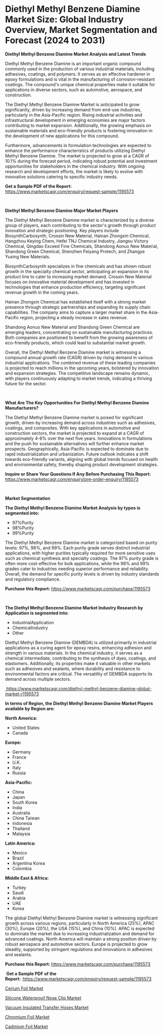 <p><h1>Diethyl Methyl Benzene Diamine Market Size: Global Industry Overview, Market Segmentation and Forecast (2024 to 2031)</h1></p><p><strong>Diethyl Methyl Benzene Diamine Market Analysis and Latest Trends</strong></p>
<p><p>Diethyl Methyl Benzene Diamine is an important organic compound commonly used in the production of various industrial materials, including adhesives, coatings, and polymers. It serves as an effective hardener in epoxy formulations and is vital in the manufacturing of corrosion-resistant coatings. The compound's unique chemical properties make it suitable for applications in diverse sectors, such as automotive, aerospace, and construction.</p><p>The Diethyl Methyl Benzene Diamine Market is anticipated to grow significantly, driven by increasing demand from end-use industries, particularly in the Asia-Pacific region. Rising industrial activities and infrastructural development in emerging economies are major factors contributing to market expansion. Additionally, the growing emphasis on sustainable materials and eco-friendly products is fostering innovation in the development of new applications for this compound. </p><p>Furthermore, advancements in formulation technologies are expected to enhance the performance characteristics of products utilizing Diethyl Methyl Benzene Diamine. The market is projected to grow at a CAGR of 10.1% during the forecast period, indicating robust potential and investment opportunities for stakeholders in the chemical industry. With ongoing research and development efforts, the market is likely to evolve with innovative solutions catering to specific industry needs.</p></p>
<p><strong>Get a Sample PDF of the Report:&nbsp;</strong> <a href="https://www.marketscagr.com/enquiry/request-sample/1195573?utm_campaign=1166&utm_medium=2&utm_source=Github&utm_content=ia&utm_term=06122024&utm_id=diethyl-methyl-benzene-diamine">https://www.marketscagr.com/enquiry/request-sample/1195573</a></p>
<p>&nbsp;</p>
<p><strong>Diethyl Methyl Benzene Diamine Major Market Players</strong></p>
<p><p>The Diethyl Methyl Benzene Diamine market is characterized by a diverse group of players, each contributing to the sector's growth through product innovation and strategic positioning. Key players include BiosynthCarbosynth, Crossin New Material, Hainan Zhongxin Chemical, Hangzhou Keying Chem, Hefei TNJ Chemical Industry, Jiangsu Victory Chemical, Qingdao Exceed Fine Chemicals, Shandong Aonuo New Material, Shandong Green Chemical, Shenzhen Feiyang Protech, and Zhangye Yuxing New Materials.</p><p>BiosynthCarbosynth specializes in fine chemicals and has shown robust growth in the specialty chemical sector, anticipating an expansion in its product line to cater to increasing market demand. Crossin New Material focuses on innovative material development and has invested in technologies that enhance production efficiency, targeting significant revenue growth in the coming years.</p><p>Hainan Zhongxin Chemical has established itself with a strong market presence through strategic partnerships and expanding its supply chain capabilities. The company aims to capture a larger market share in the Asia-Pacific region, projecting a steady increase in sales revenue.</p><p>Shandong Aonuo New Material and Shandong Green Chemical are emerging leaders, concentrating on sustainable manufacturing practices. Both companies are positioned to benefit from the growing awareness of eco-friendly products, which could lead to substantial market growth.</p><p>Overall, the Diethyl Methyl Benzene Diamine market is witnessing a compound annual growth rate (CAGR) driven by rising demand in various industrial applications. The combined revenue of these leading companies is projected to reach millions in the upcoming years, bolstered by innovation and expansion strategies. The competitive landscape remains dynamic, with players continuously adapting to market trends, indicating a thriving future for the sector.</p></p>
<p>&nbsp;</p>
<p><strong>What Are The Key Opportunities For Diethyl Methyl Benzene Diamine Manufacturers?</strong></p>
<p><p>The Diethyl Methyl Benzene Diamine market is poised for significant growth, driven by increasing demand across industries such as adhesives, coatings, and composites. With key applications in automotive and construction sectors, the market is projected to expand at a CAGR of approximately 4-6% over the next five years. Innovations in formulations and the push for sustainable alternatives will further enhance market prospects. Geographically, Asia-Pacific is expected to dominate due to rapid industrialization and urbanization. Future outlook indicates a shift towards eco-friendly variants, aligning with global trends focused on health and environmental safety, thereby shaping product development strategies.</p></p>
<p><strong>Inquire or Share Your Questions If Any Before Purchasing This Report:</strong> <a href="https://www.marketscagr.com/enquiry/pre-order-enquiry/1195573?utm_campaign=1166&utm_medium=2&utm_source=Github&utm_content=ia&utm_term=06122024&utm_id=diethyl-methyl-benzene-diamine">https://www.marketscagr.com/enquiry/pre-order-enquiry/1195573</a></p>
<p>&nbsp;</p>
<p><strong>Market Segmentation</strong></p>
<p><strong>The Diethyl Methyl Benzene Diamine Market Analysis by types is segmented into:</strong></p>
<p><ul><li>97%Purity</li><li>98%Purity</li><li>99%Purity</li></ul></p>
<p><p>The Diethyl Methyl Benzene Diamine market is categorized based on purity levels: 97%, 98%, and 99%. Each purity grade serves distinct industrial applications, with higher purities typically required for more sensitive uses such as chemical synthesis and specialty coatings. The 97% purity grade is often more cost-effective for bulk applications, while the 98% and 99% grades cater to industries needing superior performance and reliability. Overall, the demand for specific purity levels is driven by industry standards and regulatory compliance.</p></p>
<p><strong>Purchase this Report:&nbsp;</strong><a href="https://www.marketscagr.com/purchase/1195573?utm_campaign=1166&utm_medium=2&utm_source=Github&utm_content=ia&utm_term=06122024&utm_id=diethyl-methyl-benzene-diamine">https://www.marketscagr.com/purchase/1195573</a></p>
<p>&nbsp;</p>
<p><strong>The Diethyl Methyl Benzene Diamine Market Industry Research by Application is segmented into:</strong></p>
<p><ul><li>IndustrialApplication</li><li>ChemicalIndustry</li><li>Other</li></ul></p>
<p><p>Diethyl Methyl Benzene Diamine (DEMBDA) is utilized primarily in industrial applications as a curing agent for epoxy resins, enhancing adhesion and strength in various materials. In the chemical industry, it serves as a chemical intermediate, contributing to the synthesis of dyes, coatings, and elastomers. Additionally, its properties make it valuable in other markets such as adhesives and sealants, where durability and resistance to environmental factors are critical. The versatility of DEMBDA supports its demand across multiple sectors.</p></p>
<p><a href="https://www.marketscagr.com/diethyl-methyl-benzene-diamine-global-market-r1195573?utm_campaign=1166&utm_medium=2&utm_source=Github&utm_content=ia&utm_term=06122024&utm_id=diethyl-methyl-benzene-diamine">&nbsp;https://www.marketscagr.com/diethyl-methyl-benzene-diamine-global-market-r1195573</a></p>
<p><strong>In terms of Region, the Diethyl Methyl Benzene Diamine Market Players available by Region are:</strong></p>
<p>
    <p> <strong> North America: </strong>
        <ul>
            <li>United States</li>
            <li>Canada</li>
        </ul>
        </p> 
    <p> <strong> Europe: </strong>
        <ul>
            <li>Germany</li>
            <li>France</li>
            <li>U.K.</li>
            <li>Italy</li>
            <li>Russia</li>
        </ul>
        </p> 
    <p> <strong> Asia-Pacific: </strong>
        <ul>
            <li>China</li>
            <li>Japan</li>
            <li>South Korea</li>
            <li>India</li>
            <li>Australia</li>
            <li>China Taiwan</li>
            <li>Indonesia</li>
            <li>Thailand</li>
            <li>Malaysia</li>
        </ul>
        </p> 
    <p> <strong> Latin America: </strong>
        <ul>
            <li>Mexico</li>
            <li>Brazil</li>
            <li>Argentina Korea</li>
            <li>Colombia</li>
        </ul>
        </p> 
    <p> <strong> Middle East & Africa: </strong>
        <ul>
            <li>Turkey</li>
            <li>Saudi</li>
            <li>Arabia</li>
            <li>UAE</li>
            <li>Korea</li>
        </ul>
    </p>
    </p>
<p><p>The global Diethyl Methyl Benzene Diamine market is witnessing significant growth across various regions, particularly in North America (25%), APAC (30%), Europe (20%), the USA (15%), and China (10%). APAC is expected to dominate the market due to increasing industrialization and demand for advanced coatings. North America will maintain a strong position driven by robust aerospace and automotive sectors. Europe is projected to grow steadily, supported by stringent regulations and innovations in adhesives and sealants.</p></p>
<p><strong>Purchase this Report: </strong><a href="https://www.marketscagr.com/purchase/1195573?utm_campaign=1166&utm_medium=2&utm_source=Github&utm_content=ia&utm_term=06122024&utm_id=diethyl-methyl-benzene-diamine">https://www.marketscagr.com/purchase/1195573</a></p>
<p>&nbsp;<strong>Get a Sample PDF of the Report:&nbsp;&nbsp;</strong><a href="https://www.marketscagr.com/enquiry/request-sample/1195573?utm_campaign=1166&utm_medium=2&utm_source=Github&utm_content=ia&utm_term=06122024&utm_id=diethyl-methyl-benzene-diamine">https://www.marketscagr.com/enquiry/request-sample/1195573</a></p>
<p><strong></strong></p>
<p><p><a href="https://www.linkedin.com/pulse/cerium-foil-market-size-2024-2031deployment-development-byoec?utm_campaign=1166&utm_medium=2&utm_source=Github&utm_content=ia&utm_term=06122024&utm_id=diethyl-methyl-benzene-diamine">Cerium Foil Market</a></p><p><a href="https://issuu.com/reportprime-2/docs/silicone-waterproof-nose-clip-market-size-2030.ppt?utm_campaign=1166&utm_medium=2&utm_source=Github&utm_content=ia&utm_term=06122024&utm_id=diethyl-methyl-benzene-diamine">Silicone Waterproof Nose Clip Market</a></p><p><a href="https://issuu.com/reportprime-2/docs/vacuum-insulated-transfer-hoses-market-size-2030.p?utm_campaign=1166&utm_medium=2&utm_source=Github&utm_content=ia&utm_term=06122024&utm_id=diethyl-methyl-benzene-diamine">Vacuum Insulated Transfer Hoses Market</a></p><p><a href="https://www.linkedin.com/pulse/exploring-growth-opportunities-chromium-foil-market-2024-m1dxc?utm_campaign=1166&utm_medium=2&utm_source=Github&utm_content=ia&utm_term=06122024&utm_id=diethyl-methyl-benzene-diamine">Chromium Foil Market</a></p><p><a href="https://www.linkedin.com/pulse/the-hashub-gdiff?utm_campaign=1166&utm_medium=2&utm_source=Github&utm_content=ia&utm_term=06122024&utm_id=diethyl-methyl-benzene-diamine">Cadmium Foil Market</a></p></p>